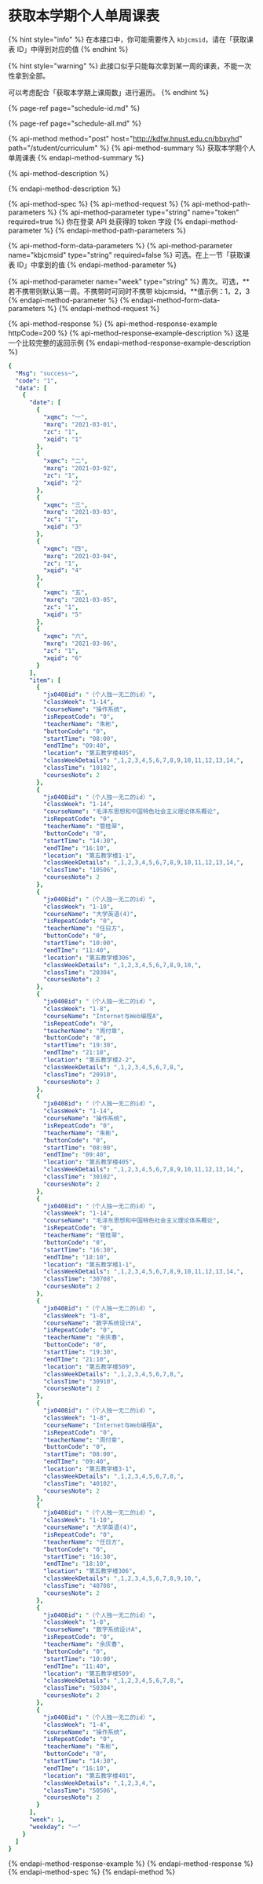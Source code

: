 # 获取本学期个人单周课表

{% hint style="info" %}
在本接口中，你可能需要传入 `kbjcmsid`，请在「获取课表 ID」中得到对应的值
{% endhint %}

{% hint style="warning" %}
此接口似乎只能每次拿到某一周的课表，不能一次性拿到全部。

可以考虑配合「获取本学期上课周数」进行遍历。
{% endhint %}

{% page-ref page="schedule-id.md" %}

{% page-ref page="schedule-all.md" %}

{% api-method method="post" host="http://kdfw.hnust.edu.cn/bbxyhd" path="/student/curriculum" %}
{% api-method-summary %}
获取本学期个人单周课表
{% endapi-method-summary %}

{% api-method-description %}

{% endapi-method-description %}

{% api-method-spec %}
{% api-method-request %}
{% api-method-path-parameters %}
{% api-method-parameter type="string" name="token" required=true %}
你在登录 API 处获得的 token 字段
{% endapi-method-parameter %}
{% endapi-method-path-parameters %}

{% api-method-form-data-parameters %}
{% api-method-parameter name="kbjcmsid" type="string" required=false %}
可选。在上一节「获取课表 ID」中拿到的值
{% endapi-method-parameter %}

{% api-method-parameter name="week" type="string" %}
周次。可选，**若不携带则默认第一周。不携带时可同时不携带 kbjcmsid。**值示例：1，2，3
{% endapi-method-parameter %}
{% endapi-method-form-data-parameters %}
{% endapi-method-request %}

{% api-method-response %}
{% api-method-response-example httpCode=200 %}
{% api-method-response-example-description %}
 这是一个比较完整的返回示例
{% endapi-method-response-example-description %}

```yaml
{
  "Msg": "success~",
  "code": "1",
  "data": [
    {
      "date": [
        {
          "xqmc": "一",
          "mxrq": "2021-03-01",
          "zc": "1",
          "xqid": "1"
        },
        {
          "xqmc": "二",
          "mxrq": "2021-03-02",
          "zc": "1",
          "xqid": "2"
        },
        {
          "xqmc": "三",
          "mxrq": "2021-03-03",
          "zc": "1",
          "xqid": "3"
        },
        {
          "xqmc": "四",
          "mxrq": "2021-03-04",
          "zc": "1",
          "xqid": "4"
        },
        {
          "xqmc": "五",
          "mxrq": "2021-03-05",
          "zc": "1",
          "xqid": "5"
        },
        {
          "xqmc": "六",
          "mxrq": "2021-03-06",
          "zc": "1",
          "xqid": "6"
        }
      ],
      "item": [
        {
          "jx0408id": "（个人独一无二的id）",
          "classWeek": "1-14",
          "courseName": "操作系统",
          "isRepeatCode": "0",
          "teacherName": "朱彬",
          "buttonCode": "0",
          "startTime": "08:00",
          "endTIme": "09:40",
          "location": "第五教学楼405",
          "classWeekDetails": ",1,2,3,4,5,6,7,8,9,10,11,12,13,14,",
          "classTime": "10102",
          "coursesNote": 2
        },
        {
          "jx0408id": "（个人独一无二的id）",
          "classWeek": "1-14",
          "courseName": "毛泽东思想和中国特色社会主义理论体系概论",
          "isRepeatCode": "0",
          "teacherName": "管桂翠",
          "buttonCode": "0",
          "startTime": "14:30",
          "endTIme": "16:10",
          "location": "第五教学楼1-1",
          "classWeekDetails": ",1,2,3,4,5,6,7,8,9,10,11,12,13,14,",
          "classTime": "10506",
          "coursesNote": 2
        },
        {
          "jx0408id": "（个人独一无二的id）",
          "classWeek": "1-10",
          "courseName": "大学英语(4)",
          "isRepeatCode": "0",
          "teacherName": "任日方",
          "buttonCode": "0",
          "startTime": "10:00",
          "endTIme": "11:40",
          "location": "第五教学楼306",
          "classWeekDetails": ",1,2,3,4,5,6,7,8,9,10,",
          "classTime": "20304",
          "coursesNote": 2
        },
        {
          "jx0408id": "（个人独一无二的id）",
          "classWeek": "1-8",
          "courseName": "Internet与Web编程A",
          "isRepeatCode": "0",
          "teacherName": "周付章",
          "buttonCode": "0",
          "startTime": "19:30",
          "endTIme": "21:10",
          "location": "第五教学楼2-2",
          "classWeekDetails": ",1,2,3,4,5,6,7,8,",
          "classTime": "20910",
          "coursesNote": 2
        },
        {
          "jx0408id": "（个人独一无二的id）",
          "classWeek": "1-14",
          "courseName": "操作系统",
          "isRepeatCode": "0",
          "teacherName": "朱彬",
          "buttonCode": "0",
          "startTime": "08:00",
          "endTIme": "09:40",
          "location": "第五教学楼405",
          "classWeekDetails": ",1,2,3,4,5,6,7,8,9,10,11,12,13,14,",
          "classTime": "30102",
          "coursesNote": 2
        },
        {
          "jx0408id": "（个人独一无二的id）",
          "classWeek": "1-14",
          "courseName": "毛泽东思想和中国特色社会主义理论体系概论",
          "isRepeatCode": "0",
          "teacherName": "管桂翠",
          "buttonCode": "0",
          "startTime": "16:30",
          "endTIme": "18:10",
          "location": "第五教学楼1-1",
          "classWeekDetails": ",1,2,3,4,5,6,7,8,9,10,11,12,13,14,",
          "classTime": "30708",
          "coursesNote": 2
        },
        {
          "jx0408id": "（个人独一无二的id）",
          "classWeek": "1-8",
          "courseName": "数字系统设计A",
          "isRepeatCode": "0",
          "teacherName": "余庆春",
          "buttonCode": "0",
          "startTime": "19:30",
          "endTIme": "21:10",
          "location": "第五教学楼509",
          "classWeekDetails": ",1,2,3,4,5,6,7,8,",
          "classTime": "30910",
          "coursesNote": 2
        },
        {
          "jx0408id": "（个人独一无二的id）",
          "classWeek": "1-8",
          "courseName": "Internet与Web编程A",
          "isRepeatCode": "0",
          "teacherName": "周付章",
          "buttonCode": "0",
          "startTime": "08:00",
          "endTIme": "09:40",
          "location": "第五教学楼3-1",
          "classWeekDetails": ",1,2,3,4,5,6,7,8,",
          "classTime": "40102",
          "coursesNote": 2
        },
        {
          "jx0408id": "（个人独一无二的id）",
          "classWeek": "1-10",
          "courseName": "大学英语(4)",
          "isRepeatCode": "0",
          "teacherName": "任日方",
          "buttonCode": "0",
          "startTime": "16:30",
          "endTIme": "18:10",
          "location": "第五教学楼306",
          "classWeekDetails": ",1,2,3,4,5,6,7,8,9,10,",
          "classTime": "40708",
          "coursesNote": 2
        },
        {
          "jx0408id": "（个人独一无二的id）",
          "classWeek": "1-8",
          "courseName": "数字系统设计A",
          "isRepeatCode": "0",
          "teacherName": "余庆春",
          "buttonCode": "0",
          "startTime": "10:00",
          "endTIme": "11:40",
          "location": "第五教学楼509",
          "classWeekDetails": ",1,2,3,4,5,6,7,8,",
          "classTime": "50304",
          "coursesNote": 2
        },
        {
          "jx0408id": "（个人独一无二的id）",
          "classWeek": "1-4",
          "courseName": "操作系统",
          "isRepeatCode": "0",
          "teacherName": "朱彬",
          "buttonCode": "0",
          "startTime": "14:30",
          "endTIme": "16:10",
          "location": "第五教学楼401",
          "classWeekDetails": ",1,2,3,4,",
          "classTime": "50506",
          "coursesNote": 2
        }
      ],
      "week": 1,
      "weekday": "一"
    }
  ]
}
```
{% endapi-method-response-example %}
{% endapi-method-response %}
{% endapi-method-spec %}
{% endapi-method %}



